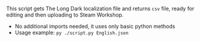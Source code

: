 This script gets The Long Dark localization file and returns `csv` file, ready for editing and then uploading to Steam Workshop.
- No additional imports needed, it uses only basic python methods
- Usage example: `py ./script.py English.json`

